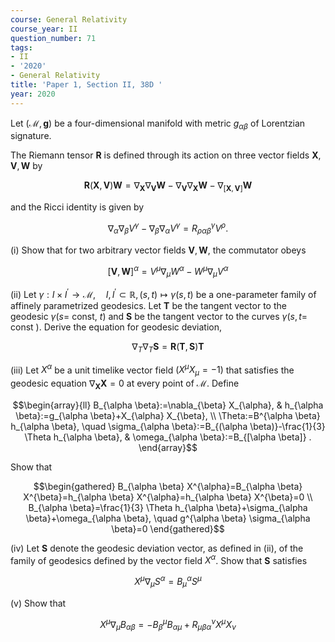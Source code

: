 ```yaml
---
course: General Relativity
course_year: II
question_number: 71
tags:
- II
- '2020'
- General Relativity
title: 'Paper 1, Section II, 38D '
year: 2020
---
```




Let $(\mathcal{M}, \boldsymbol{g})$ be a four-dimensional manifold with metric $g_{\alpha \beta}$ of Lorentzian signature.

The Riemann tensor $\boldsymbol{R}$ is defined through its action on three vector fields $\boldsymbol{X}, \boldsymbol{V}, \boldsymbol{W}$ by

$$\boldsymbol{R}(\boldsymbol{X}, \boldsymbol{V}) \boldsymbol{W}=\nabla_{\boldsymbol{X}} \nabla_{\boldsymbol{V}} \boldsymbol{W}-\nabla_{\boldsymbol{V}} \nabla_{\boldsymbol{X}} \boldsymbol{W}-\nabla_{[\boldsymbol{X}, \boldsymbol{V}]} \boldsymbol{W}$$

and the Ricci identity is given by

$$\nabla_{\alpha} \nabla_{\beta} V^{\gamma}-\nabla_{\beta} \nabla_{\alpha} V^{\gamma}=R_{\rho \alpha \beta}^{\gamma} V^{\rho} .$$

(i) Show that for two arbitrary vector fields $\boldsymbol{V}, \boldsymbol{W}$, the commutator obeys

$$[\boldsymbol{V}, \boldsymbol{W}]^{\alpha}=V^{\mu} \nabla_{\mu} W^{\alpha}-W^{\mu} \nabla_{\mu} V^{\alpha}$$

(ii) Let $\gamma: I \times I^{\prime} \rightarrow \mathcal{M}, \quad I, I^{\prime} \subset \mathbb{R},(s, t) \mapsto \gamma(s, t)$ be a one-parameter family of affinely parametrized geodesics. Let $\boldsymbol{T}$ be the tangent vector to the geodesic $\gamma(s=$ const, $t)$ and $\boldsymbol{S}$ be the tangent vector to the curves $\gamma(s, t=$ const $)$. Derive the equation for geodesic deviation,

$$\nabla_{T} \nabla_{T} \boldsymbol{S}=\boldsymbol{R}(\boldsymbol{T}, \boldsymbol{S}) \boldsymbol{T}$$

(iii) Let $X^{\alpha}$ be a unit timelike vector field $\left(X^{\mu} X_{\mu}=-1\right)$ that satisfies the geodesic equation $\nabla_{\boldsymbol{X}} \boldsymbol{X}=0$ at every point of $\mathcal{M}$. Define

$$\begin{array}{ll}
B_{\alpha \beta}:=\nabla_{\beta} X_{\alpha}, & h_{\alpha \beta}:=g_{\alpha \beta}+X_{\alpha} X_{\beta}, \\
\Theta:=B^{\alpha \beta} h_{\alpha \beta}, \quad \sigma_{\alpha \beta}:=B_{(\alpha \beta)}-\frac{1}{3} \Theta h_{\alpha \beta}, & \omega_{\alpha \beta}:=B_{[\alpha \beta]} .
\end{array}$$

Show that

$$\begin{gathered}
B_{\alpha \beta} X^{\alpha}=B_{\alpha \beta} X^{\beta}=h_{\alpha \beta} X^{\alpha}=h_{\alpha \beta} X^{\beta}=0 \\
B_{\alpha \beta}=\frac{1}{3} \Theta h_{\alpha \beta}+\sigma_{\alpha \beta}+\omega_{\alpha \beta}, \quad g^{\alpha \beta} \sigma_{\alpha \beta}=0
\end{gathered}$$

(iv) Let $\boldsymbol{S}$ denote the geodesic deviation vector, as defined in (ii), of the family of geodesics defined by the vector field $X^{\alpha}$. Show that $\boldsymbol{S}$ satisfies

$$X^{\mu} \nabla_{\mu} S^{\alpha}=B_{\mu}^{\alpha} S^{\mu}$$

(v) Show that

$$X^{\mu} \nabla_{\mu} B_{\alpha \beta}=-B_{\beta}^{\mu} B_{\alpha \mu}+R_{\mu \beta \alpha}{ }^{\nu} X^{\mu} X_{\nu}$$